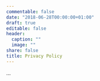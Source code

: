 ```yaml
---
commentable: false
date: "2018-06-28T00:00:00+01:00" 
draft: true
editable: false
header:
  caption: ""
  image: ""
share: false
title: Privacy Policy
---
```


...

